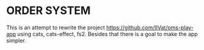 # ORDER SYSTEM

This is an attempt to rewrite the project https://github.com/IIVat/oms-play-app using cats, cats-effect, fs2.
Besides that there is a goal to make the app simpler. 
